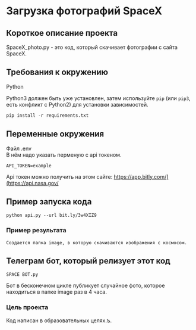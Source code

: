 # Загрузка фотографий SpaceX

## Короткое описание проекта
SpaceX_photo.py - это код, который скачивает фотографии с сайта SpaceX.

## Требования к окружению
Python

Python3 должен быть уже установлен,
затем используйте `pip` (или `pip3`, есть конфликт с Python2) для установки зависимостей.
```python
pip install -r requirements.txt
```

## Переменные окружения
Файл .env      
В нём надо указать перменую с api токеном.
```
API_TOKEN=example
```

Api токен можно получить на этом сайте: https://app.bitly.com/](https://api.nasa.gov/

## Пример запуска кода
```
python api.py --url bit.ly/3w4XIZ9
```

### Пример результата
```
Создается папка image, в которую скачиваются изображения с космосом.
```

## Телеграм бот, который релизует этот код
```
SPACE BOT.py
```
Бот в бесконечном цикле публикует случайное фото, которое находиться в папке image раз в 4 часа.



### Цель проекта

Код написан в образовательных целях.ъ.
